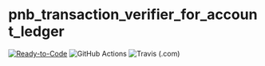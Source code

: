 # pnb_transaction_verifier_for_account_ledger

[![Ready-to-Code](https://img.shields.io/badge/Gitpod-Ready--to--Code-blue?logo=gitpod)](https://gitpod.io/#https://github.com/Baneeishaque/pnb_transaction_verifier_for_account_ledger)
![GitHub Actions](https://github.com/Baneeishaque/pnb_transaction_verifier_for_account_ledger/workflows/Dart%20CI/badge.svg)
![Travis (.com)](https://img.shields.io/travis/com/Baneeishaque/pnb_transaction_verifier_for_account_ledger?logo=travis)

 
